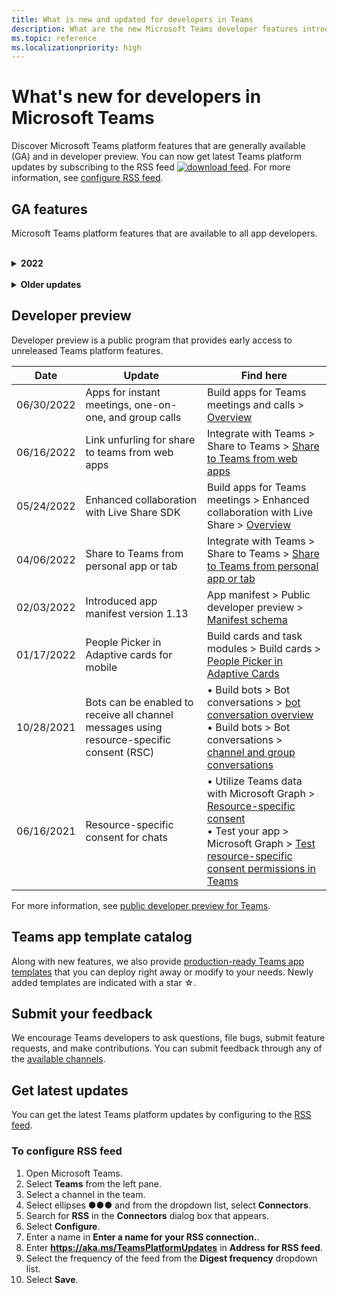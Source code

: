 ```yaml
---
title: What is new and updated for developers in Teams
description: What are the new Microsoft Teams developer features introduced and updates to existing features.
ms.topic: reference
ms.localizationpriority: high
---
```


# What's new for developers in Microsoft Teams

Discover Microsoft Teams platform features that are generally available (GA) and in developer preview. You can now get latest Teams platform updates by subscribing to the RSS feed [![download feed](~/assets/images/RSSfeeds.png)](https://aka.ms/TeamsPlatformUpdates). For more information, see [configure RSS feed](#get-latest-updates).

<!--
## Latest updates ![bullhorn icon](~/assets/images/bullhorn.png)

| Date | Update | Find here |
| --- | --- | --- |
|05/24/2022|Live Share SDK|  Build apps for Teams meetings > Enhanced collaboration with Live Share > [Overview](apps-in-teams-meetings/teams-live-share-overview.md) |
|05/24/2022| Submit your Outlook- and Office-enabled apps to the Teams store | Extend your app across Microsoft 365 > [Overview](m365-apps/overview.md) |
|05/24/2022| App guidance and what's new in TeamsJS version 2.0.0| Tools and SDKs > [Teams JavaScript client SDK](tabs/how-to/using-teams-client-sdk.md)  |
|05/19/2022|Bots and Message extensions in GCC and GCCH| • Plan your app > [Overview](concepts/app-fundamentals-overview.md#government-community-cloud) </br> • Build bots > [Overview](bots/what-are-bots.md) </br> • Build message extensions > [Overview](messaging-extensions/what-are-messaging-extensions.md) |
-->

## GA features

Microsoft Teams platform features that are available to all app developers.

<br>

<details>
<summary><b>2022</b></summary>

| **Date** | **Update** | **Find here** |
| -------- | --------- | ----------------|
| 07/28/2022|Introduced app manifest v1.14| App manifest > [App manifest schema for Teams](resources/schema/manifest-schema.md)|
| 07/26/2022|Suggested actions for bots| Build bots > Bot conversations > [Messages in bot conversations](bots/how-to/conversations/conversation-messages.md#send-suggested-actions)|
| 07/21/2022 | Introduced step by step guide to send activity feed notifications | Design your app > UI components> Activity feed notifications > [Send activity feed notification](sbs-graphactivity-feedbroadcast.yml) |
| 07/08/2022| Updates to send channel ID selected by user during app installation to bots via conversation and installation update events |  Build bots > Bot conversations > Conversation events in your Teams bot > [Conversation events in your Teams bot](bots/how-to/conversations/subscribe-to-conversation-events.md) |
| 06/16/2022 | Updated media capabilities to support desktop and mobile| Integrate device capabilities > [Integrate media capabilities](concepts/device-capabilities/media-capabilities.md)|
| 06/08/2022 | Optional card feedback for success message| Build bots > Bot conversations > [Messages in bot conversations](~/bots/how-to/conversations/conversation-messages.md#form-completion-feedback)|
| 06/03/2022 | Updated Add authentication module for enabling SSO for tab app with new structure and procedures | Add authentication > Tabs > [Enable single sign-on in a tab app](tabs/how-to/authentication/tab-sso-overview.md) |
| 05/24/2022 | Additional tips for rapid approval to publish your app linked to a SaaS offer | Publish to the Teams store > Overview > [Additional tips for rapid approval to publish your app linked to a SaaS offer](~/concepts/deploy-and-publish/appsource/publish.md#additional-tips-for-rapid-approval-to-publish-your-app-linked-to-a-saas-offer) |
| 05/24/2022 | Submit your Outlook- and Office-enabled apps to the Teams store | Extend your app across Microsoft 365 > [Overview](m365-apps/overview.md) |
| 05/24/2022 | App guidance and what's new in TeamsJS version 2.0.0| Tools and SDKs > [Teams JavaScript client SDK](tabs/how-to/using-teams-client-sdk.md)  |
| 05/24/2022 | Teams Toolkit version 4.0.0 for Visual Studio Code is now GA | Tools and SDKs > Teams Toolkit for Visual Studio Code > <br> •  [Teams Toolkit Overview](toolkit/teams-toolkit-fundamentals.md) <br> • [Build command bot with JavaScript](toolkit/add-capability.md) <br> • [Build notification bot with JavaScript](toolkit/add-capability.md) <br> • [Preview and customize Teams app manifest](toolkit/TeamsFx-preview-and-customize-app-manifest.md) <br> • [Connect to existing APIs](toolkit/add-API-connection.md) <br> • [Add capabilities to your Teams apps](toolkit/add-capability.md) <br> • [Add single sign-on experience](toolkit/add-single-sign-on.md) <br> • [Add cloud resources to Teams app](toolkit/add-resource.md) |
| 05/24/2022 | Introduced app manifest version 1.13 | App manifest > [Manifest schema for Microsoft Teams](resources/schema/manifest-schema.md) |
| 5/24/2022|Bots and Message extensions in GCC and GCCH| • Plan your app > [Overview](concepts/app-fundamentals-overview.md#government-community-cloud) </br> • Build bots > [Overview](bots/what-are-bots.md) </br> • Build message extensions > [Overview](messaging-extensions/what-are-messaging-extensions.md) |
|04/26/2022|Uninstall behavior for personal app with bot | Build bots > Bot conversations > [Uninstall behavior updates in personal apps with bots](bots/how-to/conversations/subscribe-to-conversation-events.md#uninstall-behavior-for-personal-app-with-bot)|
| 04/22/2022 | Test preview for monetized apps | Monetize your app > [Test preview for monetized apps](concepts/deploy-and-publish/appsource/prepare/test-preview-for-monetized-apps.md)
| 04/22/2022 | In-app purchase flow for monetization of apps | Monetize your app > [In-app purchases](concepts/deploy-and-publish/appsource/prepare/in-app-purchase-flow.md)
| 04/28/2022 | Common reasons for app validation failure | Distribute your app > Publish to the Teams store > [Common reasons for app validation failure](concepts/deploy-and-publish/appsource/common-reasons-for-app-validation-failure.md)|
| 04/20/2022 |  Set up CI/CD pipelines | Tools and SDKs > Teams Toolkit for Visual Studio Code >  [Set up CI/CD pipelines](toolkit/use-CICD-template.md)|
| 04/19/2022 | Upload your app in Microsoft Teams | Distribute your app > [Upload your app](concepts/deploy-and-publish/apps-upload.md)|
| 04/01/2022 | Introduced step-by-step guide to create Teams conversational bot| Build bots > Bot conversations > Channel and group conversations > [Step-by-step guide to create Teams conversational bot](sbs-teams-conversation-bot.yml) |
| 03/30/2022 | Updated the Get started module with Blazor app using tabs and bots|  Get started > [Build your first app using Blazor](sbs-gs-blazorupdate.yml)|
|03/30/2022|Device permissions for the browser | Integrate device capabilities > [Device permissions for the browser](concepts/device-capabilities/browser-device-permissions.md) |
| 03/29/2022 |Integrate People Picker | Integrate with Teams > [Integrate People Picker](concepts/device-capabilities/people-picker-capability.md)
| 03/23/2022 | Introduced step-by-step guide to unfurl links in Teams using bot | Build message extensions > Add link unfurling > [Unfurl links in Teams using bot](sbs-botbuilder-linkunfurling.yml)|  
| 03/22/2022 | Added information on debug process| • Tools and SDKs> Teams Toolkit for Visual Studio Code > [Debug your Teams app locally](toolkit/debug-local.md) </br> • Tools and SDKs> Teams Toolkit for Visual Studio Code > [Debug background process](toolkit/debug-background-process.md)|
| 03/14/2022 | Introduced step-by-step guide to build and test a connector in Microsoft Teams | Build webhooks and connectors > Create Office 365 Connectors > [Build Teams connectors](sbs-teams-connectors.yml)|
| 03/10/2022 | Added information on Moodle LMS and Microsoft 365 plugins | Integrate with Teams > Moodle LMS > [Moodle learning management system](resources/moodle-overview.md)|  
| 03/03/2022 | How to add authentication using external OAuth provider| Add authentication > Tabs > [Use external OAuth providers](tabs/how-to/authentication/auth-oauth-provider.md) |
| 02/25/2022 | Introduced step-by-step guide to invoke task modules in Teams| Build cards and task modules > Build task modules > Use task modules from bots > [Invoke task module from Teams](sbs-botbuilder-taskmodule.yml)|
| 02/24/2022| Introduced step-by-step guide to build action based message extension | Build Message Extensions > Action commands > Define action commands > [Build action based message extension](sbs-meetingextension-action.yml)|
| 02/24/2022 | Introduced step-by-step guide to build search based message extension | Build message extensions > Search commands > Define search commands > [Build search based message extension](sbs-messagingextension-searchcommand.yml)|
| 02/24/2022 | Introduced step-by-step guide to create Outgoing Webhooks | Build webhooks and connectors > Create Outgoing Webhooks > [Create Outgoing Webhooks](sbs-outgoing-webhooks.yml)|
| 02/23/2022 |Microsoft Teams store ranking parameters| Distribute your app > Publish to the Teams store > [Microsoft Teams store ranking parameters](concepts/deploy-and-publish/appsource/post-publish/teams-store-ranking-parameters.md)|
| 02/18/2022 | Introduced extensive Glossary for the Microsoft Teams Developer Documentation to help you find the definition about a term quickly | [Glossary](~/get-started/glossary.md) |
| 02/18/2022 | Updated the Overview module for mapping Teams app to organizational goals, user story, and exploring Teams app features | [Overview > Teams app that fits](overview.md) |
| 02/18/2022 | Updated the App fundamentals module to Plan your app to include mapping use cases to Teams features, and app planning checklist | [Plan your app > Overview](~/concepts/app-fundamentals-overview.md) |
| 02/17/2022 | What to expect after you submit your app?| Distribute your app > Publish to the Teams store > [Overview](concepts/deploy-and-publish/appsource/publish.md) |
| 02/15/2022 | Introduced step-by-step guide how to upload files to Teams from a bot | Build bots > Send and receive files > [Step-by-step guide how to upload files to Teams from a bot](sbs-file-handling-in-bot.yml) |
| 02/11/2022 | Shared meeting stage| • Build apps for Teams meetings > [Shared meeting stage](apps-in-teams-meetings/enable-and-configure-your-app-for-teams-meetings.md#shared-meeting-stage) </br> • Build apps for Teams meetings > [Meeting apps API references](apps-in-teams-meetings/API-references.md) </br> • App manifest > Public developer preview > [Developer preview manifest schema](resources/schema/manifest-schema-dev-preview.md)|
| 02/08/2022 | Introduced step-by-step guide to create Calling and Meeting bot| Build bots > Calls and meetings bots > Register calls and meetings bot > [Step-by-step guide to create Calling and Meeting bot](sbs-calling-and-meeting.yml) |
| 02/02/2022 | Introduced app manifest version 1.12 | App manifest > [App manifest schema](resources/schema/manifest-schema.md) |
| 01/25/2022 | Send real-time captions API | Build apps for Teams meetings > Meeting apps API references> [Meeting apps API references](apps-in-teams-meetings/API-references.md#send-real-time-captions-api)|
| 01/19/2022 | Adaptive Cards form completion feedback | Build bots > Bot conversations > Messages in bot conversations > [Form completion feedback](bots/how-to/conversations/conversation-messages.md#form-completion-feedback)|
| 01/17/2022 | People Picker in Adaptive cards for desktop | Build cards and task modules > Build cards > [People Picker in Adaptive Cards](task-modules-and-cards/cards/people-picker.md)|

</details>

<br>

<details>
<summary><b>Older updates</b></summary>
<br>
Explore updates from the previous GA releases listed here.
<br><br>

<details>
<summary><b>2021</b></summary>

| **Date** | **Update** | **Find here** |
| -------- | --------- | ----------------|
|12/24/2021| Introduced step-by-step guide to grant Tab device permissions | App fundamentals > Device capabilities > [Step-by-step guide to grant Tab device permissions](sbs-tab-device-permissions.yml) |
|12/23/2021| Introduced step-by-step guide to create Tabs with Adaptive Cards| Add authentication > Tabs > Use SSO authentication > [Step-by-step guide to create Tabs with Adaptive Cards](sbs-tab-with-adaptive-cards.yml) |
|12/21/2021 | Updated the Get started JavaScript, C#, and Node.js modules for Teams Toolkit 3.0.0 | • Get started > [Build your first app with JavaScript](sbs-gs-javascript.yml) <br> • Get started > [Build your first app with C# or .NET](sbs-gs-csharp.yml) <br> • Get started> [Build your first app with Node.js](sbs-gs-nodejs.yml) |
|12/20/2021| Introduced step-by-step guide for tabs and message extensions with Single sign-on (SSO) | Add authentication > Tabs > Use SSO authentication > [Step-by-step guide with SSO for tabs and message extensions](sbs-tabs-and-messaging-extensions-with-SSO.yml)|
|12/20/2021| Introduced step-by-step guide to create meeting content bubble | Build apps for Teams meetings > Enable and configure apps for meetings > [Step-by-step guide to create meeting content bubble](sbs-meeting-content-bubble.yml) |
|12/09/2021| Introduced step-by-step guide to meeting stage view | Build apps for Teams meetings > Enable and configure apps for meetings > [Step-by-step guide to create meetings stage view](sbs-meetings-stage-view.yml)|
|12/13/2021 | Introduced guidelines for app linked to SaaS offer | Distribute your app > Publish to the Teams store > Review store validation guidelines > [Guidelines for apps linked to SaaS offer](concepts/deploy-and-publish/appsource/prepare/teams-store-validation-guidelines.md#apps-linked-to-saas-offer)|
|12/09/2021| Introduced step-by-step guide to create meeting sidepanel | Build apps for Teams meetings > Enable and configure apps for meetings > [Step-by-step guide to create meeting sidepanel in Teams](sbs-meetings-sidepanel.yml)|
|12/01/2021 | Introduced new store icon | • Design your app > App capabilities > [Designing your personal app for Microsoft Teams](concepts/design/personal-apps.md)</br> • Design your app > UI components > [Designing your Microsoft Teams app with advanced UI components](concepts/design/design-teams-app-advanced-ui-components.md) |
|11/24/2021| Introduced step-by-step guide to generate meeting token | Build apps for Teams meetings > Enable and configure apps for meetings > [Step-by-step guide to create meeting token in Teams](sbs-meeting-token-generator.yml)|
|11/17/2021| Updated Microsoft Teams store validation guidelines|[Store validation guidelines](~/concepts/deploy-and-publish/appsource/prepare/teams-store-validation-guidelines.md)|
|11/17/2021| Static and dynamic typeahead search for desktop and mobile users | • Build cards and task modules > Build cards > [Typeahead search in Adaptive Cards](task-modules-and-cards/cards/dynamic-search.md) </br> • Build cards and task modules > Build cards > Overview >  [Type-ahead search in Adaptive Cards](task-modules-and-cards/what-are-cards.md#type-ahead-search-in-adaptive-cards) </br> • Build cards and task modules > Overview > [Cards and task modules](task-modules-and-cards/cards-and-task-modules.md)|
|11/13/2021| Bots can be enabled to receive all channel messages using resource-specific consent (RSC) | • Build bots > Bot conversations > Messages in bot conversations > [Receive all channel messages with RSC](~/bots/how-to/conversations/channel-messages-with-rsc.md) </br> • Build bots > Bot conversations > [Bot conversation overview](~/bots/how-to/conversations/conversation-basics.md) </br> • Build bots > Bot conversations > [Channel and group conversations](~/bots/how-to/conversations/channel-and-group-conversations.md) |
|10/28/2021| Monetize your Teams app with a transactable SaaS offer | Distribute your app > Publish to the Teams store > [Include a SaaS offer with your Teams app](~/concepts/deploy-and-publish/appsource/prepare/include-saas-offer.md) |
|10/25/2021| Updated Get started module for Microsoft Teams Developer Documentation with new structure and procedures in a step-by-step guide | Get started > [Get started with your first Teams app](get-started/get-started-overview.md) |
|10/20/2021| Meeting stage is now available in GA | Build apps for Teams meetings > [Enable and configure your apps for Teams meetings](apps-in-teams-meetings/enable-and-configure-your-app-for-teams-meetings.md) |
|10/20/2021| Meeting Details API and real-time Teams meeting events | Build apps for Teams meetings > [Get meeting details API](apps-in-teams-meetings/API-references.md#get-meeting-details-api) |
|10/18/2021| Tabs link unfurling and stage view | Build tabs > [Tabs link unfurling and stage view](tabs/tabs-link-unfurling.md) |
|10/08/2021| New best practices for designing Adaptive Cards | Design your app > UI components > [Designing Adaptive Cards for your Teams app](task-modules-and-cards/cards/design-effective-cards.md) |
|10/05/2021| Hide Teams app until Admin allows to un-hide the app | Design your app > [Hide Teams app until admin approves](concepts/design/enable-app-customization.md#hide-teams-app-until-admin-approves) |
|10/05/2021| Plan your apps for Teams mobile | App fundamentals > [Plan responsive tabs for Teams mobile](concepts/design/plan-responsive-tabs-for-teams-mobile.md) |
|10/04/2021| New Developer Portal for Teams introduced for managing your Teams apps | Tools and SDK > [Developer Portal for Teams](concepts/build-and-test/teams-developer-portal.md) |
|09/21/2021|Teams supports Azure AD Object ID and UPN in user mention for bots and Incoming Webhooks | • Build cards and task modules > Build cards > [Azure AD Object ID and UPN in user mention](task-modules-and-cards/what-are-cards.md#support-for-azure-ad-object-id-and-upn-in-user-mention) </br> • Build cards and task modules > Build cards > [Cards- Overview](task-modules-and-cards/cards/cards-format.md#format-cards-with-markdown) |
|08/16/2021| Support for input validation on Adaptive Cards (v1.3 for all capabilities) and Universal Actions (v1.4 for bot sent cards) | • Adaptive cards > Authoring cards > [Input validation](/adaptive-cards/authoring-cards/input-validation)</br> • Build cards and task modules > Build cards > Universal actions for adaptive cards > [Universal Actions for Adaptive Cards v1.4](task-modules-and-cards/cards/universal-actions-for-adaptive-cards/overview.md) |
|08/30/2021| Custom Together Mode scenes feature combines participants into a single virtual scene and places their video streams in pre-determined seats | Build apps for Teams meetings > [Custom Together Mode scenes](~/apps-in-teams-meetings/teams-together-mode.md) |
|08/25/2021| Introduced step-by-step guide to create a Teams bot with Single sign-on (SSO) | Add authentication > Bots > [Step-by-step guide to create Teams bot with SSO](sbs-bots-with-sso.yml) |
|08/19/2021| Installation update event received when you install a bot to a conversation thread | Build bots > Bot conversations > [Installation update event](bots/how-to/conversations/subscribe-to-conversation-events.md#installation-update-event) |
|08/12/2021|Build tabs with Adaptive Cards| Build tabs > [Build tabs with Adaptive Cards](tabs/how-to/build-adaptive-card-tabs.md) |
|08/04/2021|Tabs will no longer have margins surrounding their experiences | Build tabs > [Removing tab margins](resources/removing-tab-margins.md) |
|07/08/2021|Teams mobile adds support for apps in meetings | Build apps for Teams meetings > [Meeting app extensibility](apps-in-teams-meetings/meeting-app-extensibility.md) |
|06/28/2021|Integrate People Picker capability | Integrate with Teams > [Integrate People Picker capability](concepts/device-capabilities/people-picker-capability.md) |  
|06/25/2021| Introduced step-by-step guide to send proactive messages | Build bots > Bot conversation > Proactive messages > [Step-by-step guide to send proactive messages](sbs-send-proactive.yml) |
|06/09/2021| Stage view for images in Adaptive Cards with `allowExpand` attribute | Build cards and task modules > Build cards > [Stage view for images in Adaptive Cards](task-modules-and-cards/cards/cards-format.md#stage-view-for-images-in-adaptive-cards) |
|05/31/2021| Conversational tabs | Build tabs > [Start and continue conversations about content in your tabs](~/tabs/how-to/conversational-tabs.md) |
|05/24/2021| Updated Teams app design guidelines with mobile patterns | Design your app > [Designing your Teams app](~/concepts/design/design-teams-app-overview.md) |
|05/13/2021| Added information on mConnect and Skooler | Integrate with Teams > Moodle LMS > [Moodle learning management system](resources/moodle-overview.md)|
|05/10/2021| App manifest v1.10 released | App manifest > [Manifest schema](resources/schema/manifest-schema.md) |
|05/10/2021| New app customization feature | Design your app > [Enable orgs to customize your app](concepts/design/enable-app-customization.md) |
|05/07/2021| Deep links for audio and video calls in chat | Integrate with Teams > [Deep links](concepts/build-and-test/deep-links.md#navigate-to-an-audio-or-audio-video-call) |
|04/30/2021|New guidance on how to publish apps to the Teams store | • Publish to the Teams store > [Publish your app to the Teams store](concepts/deploy-and-publish/appsource/publish.md)</br> • Publish to the Teams store > [Teams store validation guidelines](concepts/deploy-and-publish/appsource/prepare/teams-store-validation-guidelines.md) |
|04/29/2021 | Support for Universal Actions for Adaptive Cards v1.4 | Build cards and task module > Build cards > Universal actions for Adaptive Cards > [Universal Actions for Adaptive Cards](task-modules-and-cards/cards/universal-actions-for-adaptive-cards/overview.md) |
|04/29/2021 | User Specific Views | Build cards and task module > Build cards > Universal actions for Adaptive Cards > [User Specific Views](task-modules-and-cards/cards/universal-actions-for-adaptive-cards/User-Specific-Views.md) |
|04/29/2021 | Sequential Workflows | Build cards and task module > Build cards > Universal actions for Adaptive Cards > [Sequential Workflows](task-modules-and-cards/cards/universal-actions-for-adaptive-cards/Sequential-Workflows.md) |
|04/29/2021 | Up to date cards | Build cards and task module > Build cards > Universal actions for Adaptive Cards > [Up to date cards](task-modules-and-cards/cards/universal-actions-for-adaptive-cards/Up-To-Date-Views.md) |
|04/08/2021| App customization feature | • Design your apps > [Design teams app overview](concepts/design/enable-app-customization.md)</br> • Tools and SDKs > [Developer Portal](concepts/build-and-test/teams-developer-portal.md) </br> • App manifest > Public developer preview > [Manifest schema](resources/schema/manifest-schema-dev-preview.md) |
|03/18/2021| Notice: Update to version 4.10 or above of the Bot Framework SDK, as we've started with the deprecation process for `TeamsInfo.getMembers` and `TeamsInfo.GetMembersAsync`. | Build bots > [Bot API Changes for Team/Chat Members](resources/team-chat-member-api-changes.md) |
|03/05/2021|Default install scope and group capability | Distribute your app > [Default install scope and group capability](concepts/deploy-and-publish/add-default-install-scope.md) |
|03/05/2021|Reorder personal app tabs | Build tabs > [Reorder the chat tab in personal apps](tabs/how-to/create-personal-tab.md#reorder-static-personal-tabs) |
|03/04/2021|Information masking in Adaptive cards | Build cards and task modules > Build cards > [Information masking in Adaptive cards](task-modules-and-cards/cards/cards-format.md#information-masking-in-adaptive-cards) |
|02/19/2021|Added location capabilities. <br/> Location capabilities information is added in the device capabilities overview, native device permissions, integrate media capabilities, and QR or barcode scanner capability files | • App fundamentals > Device capabilities > [Overview](concepts/device-capabilities/device-capabilities-overview.md) </br> • App fundamentals > Device capabilities > [Request device permissions](concepts/device-capabilities/native-device-permissions.md) </br> • App fundamentals > Device capabilities > [Integrate media capabilities](concepts/device-capabilities/media-capabilities.md) </br> • App fundamentals > Device capabilities > [Integrate QR or barcode scanner capability](concepts/device-capabilities/qr-barcode-scanner-capability.md) </br> • App fundamentals > Device capabilities > [Integrate location capabilities](concepts/device-capabilities/location-capability.md) |
|02/18/2021|Added QR or barcode scanner capability. <br/> QR or barcode scanner  capability information is added in the device capabilities overview, native device permissions, and integrate media capabilities files | • App fundamentals > Device capabilities > [Overview](concepts/device-capabilities/device-capabilities-overview.md) </br> • App fundamentals > Device capabilities > [Request device permissions](concepts/device-capabilities/native-device-permissions.md) </br> • App fundamentals > Device capabilities > [Integrate media capabilities](concepts/device-capabilities/media-capabilities.md) </br> • App fundamentals > Device capabilities > [Integrate QR or barcode scanner capability](concepts/device-capabilities/qr-barcode-scanner-capability.md) |
|02/09/2021|Added device capabilities overview. <br/> Microphone capability information is added in the native device permissions and integrate media capabilities files |• App fundamentals > Device capabilities > [Overview](concepts/device-capabilities/device-capabilities-overview.md) </br> App fundamentals > • Device capabilities > [Request device permissions](concepts/device-capabilities/native-device-permissions.md) </br> • App fundamentals > Device capabilities > [Integrate media capabilities](concepts/device-capabilities/media-capabilities.md)|

<br>

</details>

<br>

<details>
<summary><b>2020</b></summary>

| **Date** | **Update** | **Find here** |
| -------- | --------- | ------------------ |
|11/30/2020|Identity platform integration with Teams Toolkit and Visual Studio Code for tabs |[Single sign-on authentication with Teams Toolkit and Visual Studio Code for tabs](toolkit/visual-studio-code-tab-sso.md)|
|11/16/2020|Teams app manifest updated to version 1.8.|[Reference: Manifest schema for Microsoft Teams](resources/schema/manifest-schema.md)|
|11/10/2020|Teams bot design guidelines |[Bot design guidelines](bots/design/bots.md)|
|09/30/2020|Sending and receiving files to bots on mobile devices is now supported |[Send and receive files through your bot](resources/bot-v3/bots-files.md)|
|09/22/2020|New information for getting started with Teams development |[Build your first Teams app overview](build-your-first-app/build-first-app-overview.md)|
|09/18/2020|Support for in-meeting Teams apps (Release Preview) |[Apps in Teams meetings](apps-in-teams-meetings/teams-apps-in-meetings.md)|
|08/19/2020|Import Teams messages with Microsoft Graph |[Import third-party platform messages to Teams using Microsoft Graph](graph-api/import-messages/import-external-messages-to-teams.md)
|08/12/2020 |Adaptive Cards support in incoming webhook moved to GA |[Send adaptive cards using an incoming webhook](~/webhooks-and-connectors/how-to/connectors-using.md#send-adaptive-cards-using-an-incoming-webhook) |
|08/10/2020|Get started building Teams apps with the Visual Studio Toolkit |[Build apps with the Microsoft Teams Toolkit and Visual Studio Code](toolkit/visual-studio-overview.md) |
|08/06/2020|Support for Tabs SSO authentication |[Develop an SSO Microsoft Teams Tab](tabs/how-to/authentication/tab-sso-overview.md) |
|07/27/2020 | Graph proactive bots and messages (Public Preview) |[Enable proactive bot installation and proactive messaging in Teams with Microsoft Graph](graph-api/proactive-bots-and-messages/graph-proactive-bots-and-messages.md)|
|07/22/2020 |Mobile device capability updates |[Request device permissions for your Microsoft Teams tab](concepts/device-capabilities/native-device-permissions.md) |
|07/20/2020|Teams App Validation Tool for AppSource submissions |[Teams App Validation Tool](concepts/deploy-and-publish/appsource/prepare/submission-checklist.md)
|07/15/2020|Create a virtual assistant for Teams |[Virtual Assistant for Microsoft Teams](samples/virtual-assistant.md)|
|07/14/2020|Surfacing a native loading indicator documentation |[Showing a native loading indicator](tabs/how-to/create-tab-pages/content-page.md#show-a-native-loading-indicator)
|07/01/2020|Get started building Teams apps with the Visual Studio Code Toolkit |[Build apps with the Microsoft Teams Toolkit and Visual Studio Code](toolkit/visual-studio-code-overview.md) |
|07/01/2020|Single sign-on for tabs GA for Teams web and desktop clients |[Single Sign-On (SSO)](tabs/how-to/authentication/tab-sso-overview.md)|
|06/05/2020| Manifest schema updated to version 1.7.| [Reference: Manifest schema for Microsoft Teams](resources/schema/manifest-schema.md)|
|05/18/2020|Integrate Power Virtual Agents with Teams |[Integrate a Power Virtual Agents chatbot with Microsoft Teams](bots/how-to/add-power-virtual-agents-bot-to-teams.md)|
|04/01/2020|Integrate WFM systems with Shifts Connector for Teams |[Microsoft Teams Shifts WFM connectors](samples/shifts-wfm-connectors.md)
|03/24/2020 | Added support for retrieving a single member of a conversation, and additional support for retrieving paged members | [Get Teams context for your bot](~/bots/how-to/get-teams-context.md) |

<br>

</details>

<br>

<details>
  
<summary><b>2019</b></summary>

| **Date** | **Update** | **Find here** |
| -------- | --------- | ------------------ |
| 12/26/2019 | The `replyToId` parameter in payloads sent to a bot is no longer encrypted, allowing you to use this value to construct deeplinks to these messages. Message payloads include the encrypted values in the parameter `legacy.replyToId`.  |
| 11/05/2019 | Single sign-on using the Teams JavaScript SDK. | [Single sign-on](tabs/how-to/authentication/tab-sso-overview.md) |
| 10/31/2019 | Conversational bots and message extension documentation updated to reflect the 4.6 Bot Framework SDK. Documentation for the v3 SDK is available in the Resources section. | All bot and message extension documentation |
| 10/31/2019 | New documentation structure, and major article refactoring. Please report any dead links or 404's by creating a GitHub Issue. | All of them! |
| 09/13/2019 | Request bot is installed from action-based message extension. | [Initiate actions with message extensions](resources/messaging-extension-v3/create-extensions.md#request-to-install-your-conversational-bot)
| 08/28/2019 | Support for private channels in tabs and Connectors. | [Get context for your tab](tabs/how-to/access-teams-context.md#retrieve-context-in-private-channels) |
| 06/20/2019 | Share an external website, from an external website, into a Teams channel. | [Share to Teams](concepts/build-and-test/share-to-teams-overview.md). |
| 05/25/2019 | Respond with bot message from task module. | [Respond with bot message from task module](resources/messaging-extension-v3/create-extensions.md#respond-with-an-adaptive-card-message-sent-from-a-bot) |
| 05/25/2019 | Bots in group chats. | [Interact with a bot in group chat or channel](~/concepts/bots/bot-conversations/bots-conv-channel.md) |
| 05/20/2019 | App manifest localization. | [App localization](~/publishing/apps-localization.md) |
| 05/20/2019 | Message actions. | [Message Actions](resources/messaging-extension-v3/create-extensions.md#action-type-message-extensions) |
| 05/20/2019 | Link unfurling (custom URL previews). | [Link unfurling](messaging-extensions/how-to/link-unfurling.md)|
| 05/06/2019 | Application Certification program for store apps. | [Application Certification](~/concepts/deploy-and-publish/appsource/post-publish/overview.md#complete-microsoft-365-certification) |
| 05/06/2019 | App Templates are now available | [App Templates](~/samples/app-templates.md) |
| 04/23/2019 | Action-based Message Extensions are now available. | [Action-based Message Extensions](~/concepts/messaging-extensions/create-extensions.md) |
| 02/18/2019 | Creating deep links to private chat. | [Deep linking to a chat](concepts/build-and-test/deep-links.md#navigate-to-a-chat) |
| 01/23/2019 | Surfacing SKU and licenceType information in the tab context. | [Tab Context](~/concepts/tabs/tabs-context.md) |
|
</details>

<br>

<details>
<summary><b>2018</b></summary>

| **Date** | **Update** | **Find here** |
| -------- | --------- | ------------------ |
| 11/12/2018 | Tabs in group chat is now available in the released version of Teams. As part of this work, the tabs section has been reworked for clarity.| [Configurable tabs](~/concepts/tabs/tabs-configurable.md) |
| 11/11/2018 | Getting started for Node JS and for .NET/C# has been updated to use App Studio in Teams, and a new section has been added on hosting Node based Teams apps in Azure. | [Get started on the Microsoft Teams platform with C#/.NET and App Studio](~/get-started/get-started-dotnet-app-studio.md),  [Get started on the Microsoft Teams platform with Node JS and App Studio](~/get-started/get-started-nodejs-app-studio.md), [Host your Node Teams app in Azure](~/get-started/get-started-nodejs-in-azure.md)|
| 11/09/2018 | You can now create deep links to private chats between users. | [Deep linking to a chat](concepts/build-and-test/deep-links.md#navigate-to-a-chat) |
| 11/08/2018 | SharePoint Framework 1.7 has shipped and with it a new feature to use Microsoft Teams tab as a SharePoint Framework web part. | [Tabs in SharePoint](~/concepts/tabs/tabs-in-sharepoint.md) |
| 11/05/2018 | The **task module** feature was released. A task module allows you to create modal pop-up experiences in your Teams application, from both bots and tabs. Inside the pop-up, you can run your own custom HTML/JavaScript code, show an `<iframe>`-based widget such as a YouTube or Microsoft Stream video, or display an [Adaptive card](/adaptive-cards/). | [Task module Overview](~/concepts/task-modules/task-modules-overview.md), [task module in tabs](~/concepts/task-modules/task-modules-tabs.md),  [task module in bots](~/concepts/task-modules/task-modules-bots.md) |
| 10/05/2018 | Formatting information for cards has been updated and tested in the desktop, iOS, and Android clients for Teams. | [Cards](~/concepts/cards/cards.md), [Card formatting](~/concepts/cards/cards-format.md) |
| 09/24/2018 | Calls and online meetings APIs for Microsoft Graph were released to beta, and Teams apps can now interact with users in rich ways using voice and video. | [Calls and online meetings bots](~/concepts/calls-and-meetings/registering-calling-bot.md), [Real-time media concepts](~/concepts/calls-and-meetings/real-time-media-concepts.md), [Registering a calling bot](~/concepts/calls-and-meetings/registering-calling-bot.md), [Debugging and local testing](~/concepts/calls-and-meetings/debugging-local-testing-calling-meeting-bots.md), [Application-hosted media](~/concepts/calls-and-meetings/requirements-considerations-application-hosted-media-bots.md), [Handling incoming call notifications](~/concepts/calls-and-meetings/call-notifications.md) |
| 09/11/2018 | Tab configuration pages are now significantly taller. | [Tab Design](tabs/design/tabs.md) |
| 08/15/2018 | Adaptive cards are now supported in Teams.|[Adaptive card actions in Teams](task-modules-and-cards/cards/cards-reference.md#adaptive-card) |
| 08/10/2018 | Client support for DevTools.| [DevTools for the Microsoft Teams Desktop Client](~/resources/dev-preview/developer-preview-tools.md)|
| 08/08/2018 | Message extensions now supports multiple commands. | [composeExtensions.commands](~/resources/schema/manifest-schema.md#composeextensionscommands)|
| 08/07/2018 | Inline configuration is now supported in Connectors. The Connectors documentation has also been revised and expanded for clarity.| [Connectors](~/concepts/connectors/connectors.md)|
| 08/06/2018 | Your bot can now send and receive files. | [Send and receive files through your bot](~/bots/how-to/bots-filesv4.md)|
| 07/23/2018 | Information about app re-certification has been added to the Publishing section. |[Manifest permissions](resources/schema/manifest-schema.md#permissions)|
| 07/16/2018 | More space has been allocated to the tab configuration page. | [The tab configuration page is significantly taller](tabs/design/tabs.md)|
| 07/12/2018 | Information on guest access. | [Guest access in Microsoft Teams](/microsoftteams/guest-access#guest-access-overview)|
| 06/07/2018 | Information for the Microsoft Teams Tenant App Catalog has been added. | [Publish your Microsoft Teams app](~/publishing/apps-publish.md)|
| 05/29/2018 | Adaptive cards are supported in Teams. | [Adaptive card actions in Teams](task-modules-and-cards/cards/cards-reference.md) |
| 04/17/2018 | replyToID has been added to the payload for the `Invoke` and `MessageBack` card actions. This is especially useful if you need to update the message that the card action came from. | [Card actions](~/concepts/cards/cards-actions.md)|
| 04/12/2018 | Added this topic to track changes to the Teams programming interface and this documentation set. | [What's new](~/whats-new.md)|
| 04/10/2018 | Changed authentication URLs to consistently use the tenant ID in the path. | [Authentication flow for Tabs](~/concepts/authentication/auth-flow-tab.md), [Azure AD Tab authentication](~/concepts/authentication/auth-tab-AAD.md)|
| 04/06/2018 | Added design guidelines for using the Command Box. |[Command box](~/resources/design/framework/command-box.md)|
| 04/02/2018 | Using bots to send notifications for your app. |[Notification-only bots](~/concepts/bots/bots-notification-only.md)|
| 03/27/2018 | Expanded documentation for proactive messaging. |[Starting a conversation](./concepts/bots/bot-conversations/bots-conv-proactive.md)|
| 03/15/2018 | Refactored documentation for cards. |[Cards](~/concepts/cards/cards.md), [Card actions](~/concepts/cards/cards-actions.md), [Card formatting](~/concepts/cards/cards-format.md), [Card reference](~/concepts/cards/cards-reference.md)|
| 03/03/2018 | Added documentation for Teams App Studio. |[Quickly develop apps with Teams App Studio](~/get-started/get-started-app-studio.md), [Using the control library in App Studio](~/get-started/app-studio-component-library.md)|
| 02/27/2018 | Added sample code to demonstrate AsTeamsChannelAccounts() method. |[Get context for your bot](~/concepts/bots/bots-context.md)|
| 02/05/2018 | Added topics for getting started using C#. |[Get started on the Microsoft Teams platform with C#/.NET](./get-started/get-started-dotnet-app-studio.md)|
|
</details>
</details>

## Developer preview

Developer preview is a public program that provides early access to unreleased Teams platform features.  

| **Date** | **Update** | **Find here** |
| -------- | --------- | ------------------ |
| 06/30/2022 | Apps for instant meetings, one-on-one, and group calls| Build apps for Teams meetings and calls > [Overview](apps-in-teams-meetings/teams-apps-in-meetings.md)|
| 06/16/2022 | Link unfurling for share to teams from web apps| Integrate with Teams > Share to Teams > [Share to Teams from web apps](concepts/build-and-test/share-to-teams-from-web-apps.md) |
|05/24/2022| Enhanced collaboration with Live Share SDK | Build apps for Teams meetings > Enhanced collaboration with Live Share > [Overview](apps-in-teams-meetings/teams-live-share-overview.md) |
| 04/06/2022 | Share to Teams from personal app or tab | Integrate with Teams > Share to Teams > [Share to Teams from personal app or tab](concepts/build-and-test/share-to-teams-from-personal-app-or-tab.md) |
| 02/03/2022 | Introduced app manifest version 1.13 | App manifest > Public developer preview > [Manifest schema](resources/schema/manifest-schema-dev-preview.md) |
| 01/17/2022 | People Picker in Adaptive cards for mobile | Build cards and task modules > Build cards > [People Picker in Adaptive Cards](task-modules-and-cards/cards/people-picker.md)|
| 10/28/2021 |Bots can be enabled to receive all channel messages using resource-specific consent (RSC) | • Build bots > Bot conversations > [bot conversation overview](~/bots/how-to/conversations/conversation-basics.md) </br> • Build bots > Bot conversations > [channel and group conversations](~/bots/how-to/conversations/channel-and-group-conversations.md) |
| 06/16/2021 | Resource-specific consent for chats | • Utilize Teams data with Microsoft Graph > [Resource-specific consent](graph-api/rsc/resource-specific-consent.md) </br> • Test your app > Microsoft Graph > [Test resource-specific consent permissions in Teams](graph-api/rsc/test-resource-specific-consent.md)|

For more information, see [public developer preview for Teams](~/resources/dev-preview/developer-preview-intro.md).

## Teams app template catalog

Along with new features, we also provide [production-ready Teams app templates](samples/app-templates.md) that you can deploy right away or modify to your needs. Newly added templates are indicated with a star ☆.

## Submit your feedback

We encourage Teams developers to ask questions, file bugs, submit feature requests, and make contributions. You can submit feedback through any of the [available channels](feedback.md).

## Get latest updates

You can get the latest Teams platform updates by configuring to the [RSS feed](https://aka.ms/TeamsPlatformUpdates).

### To configure RSS feed

1. Open Microsoft Teams.
1. Select **Teams** from the left pane.
1. Select a channel in the team.
1. Select ellipses &#x25CF;&#x25CF;&#x25CF; and from the dropdown list, select **Connectors**.
1. Search for **RSS** in the **Connectors** dialog box that appears.
1. Select **Configure**.
1. Enter a name in **Enter a name for your RSS connection.**.
1. Enter **<https://aka.ms/TeamsPlatformUpdates>** in **Address for RSS feed**.
1. Select the frequency of the feed from the **Digest frequency** dropdown list.
1. Select **Save**.
